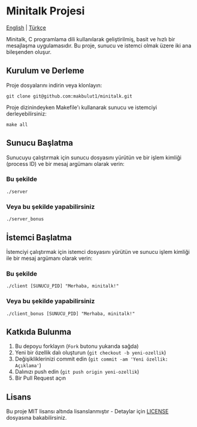 # Minitalk Projesi

[English](README.en.md) | [Türkçe](README.tr.md)

Minitalk, C programlama dili kullanılarak geliştirilmiş, basit ve hızlı bir mesajlaşma uygulamasıdır. Bu proje, sunucu ve istemci olmak üzere iki ana bileşenden oluşur.

## Kurulum ve Derleme

Proje dosyalarını indirin veya klonlayın:

```
git clone git@github.com:makbulut1/minitalk.git
```

Proje dizinindeyken Makefile'ı kullanarak sunucu ve istemciyi derleyebilirsiniz:

```
make all
```

## Sunucu Başlatma

Sunucuyu çalıştırmak için sunucu dosyasını yürütün ve bir işlem kimliği (process ID) ve bir mesaj argümanı olarak verin:

### Bu şekilde
```
./server
```
### Veya bu şekilde yapabilirsiniz
```
./server_bonus
```

## İstemci Başlatma

İstemciyi çalıştırmak için istemci dosyasını yürütün ve sunucu işlem kimliği ile bir mesaj argümanı olarak verin:


### Bu şekilde
```
./client [SUNUCU_PID] "Merhaba, minitalk!"
```
### Veya bu şekilde yapabilirsiniz
```
./client_bonus [SUNUCU_PID] "Merhaba, minitalk!"
```

## Katkıda Bulunma

1. Bu depoyu forklayın (`Fork` butonu yukarıda sağda)
2. Yeni bir özellik dalı oluşturun (`git checkout -b yeni-ozellik`)
3. Değişikliklerinizi commit edin (`git commit -am 'Yeni özellik: Açıklama'`)
4. Dalınızı push edin (`git push origin yeni-ozellik`)
5. Bir Pull Request açın

## Lisans

Bu proje MIT lisansı altında lisanslanmıştır - Detaylar için [LICENSE](LICENSE) dosyasına bakabilirsiniz.
